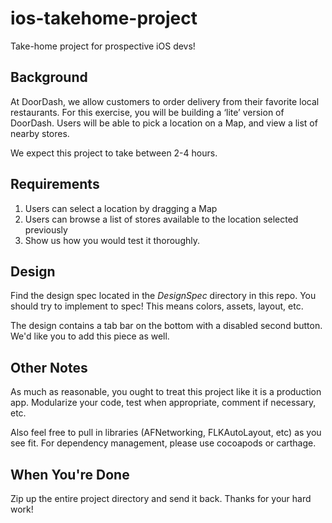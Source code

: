# ios-takehome-project

Take-home project for prospective iOS devs!


Background
--------------------------
At DoorDash, we allow customers to order delivery from their favorite local restaurants. For this exercise, you will be building a ‘lite’ version of DoorDash. Users will be able to pick a location on a Map, and view a list of nearby stores.

We expect this project to take between 2-4 hours.

Requirements
--------------------------
1. Users can select a location by dragging a Map
2. Users can browse a list of stores available to the location selected previously
3. Show us how you would test it thoroughly.

Design
--------------------------
Find the design spec located in the _DesignSpec_ directory in this repo. You should try to implement to spec! This means colors, assets, layout, etc.

The design contains a tab bar on the bottom with a disabled second button. We'd like you to add this piece as well.

Other Notes
--------------------------
As much as reasonable, you ought to treat this project like it is a production app. Modularize your code, test when appropriate, comment if necessary, etc.

Also feel free to pull in libraries (AFNetworking, FLKAutoLayout, etc) as you see fit. For dependency management, please use cocoapods or carthage.

When You're Done
--------------------------
Zip up the entire project directory and send it back. Thanks for your hard work!

